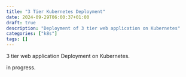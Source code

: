 ```yaml
---
title: "3 Tier Kubernetes Deployment"
date: 2024-09-29T06:00:37+01:00
draft: true
description: "Deployment of 3 tier web application on Kubernetes"
categories: ["k8s"]
tags: []
---
```


3 tier web application Deployment on Kubernetes.

in progress.
